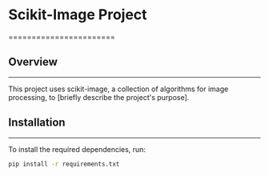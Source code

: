 # Scikit-Image Project

=======================

## Overview

---

This project uses scikit-image, a collection of algorithms for image processing, to [briefly describe the project's purpose].

## Installation

---

To install the required dependencies, run:

```bash
pip install -r requirements.txt
```
